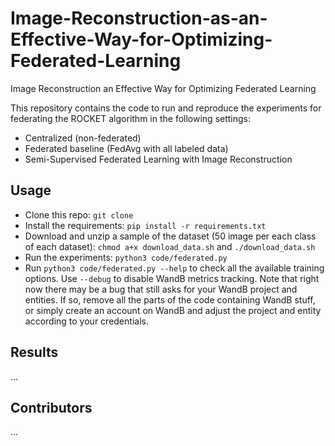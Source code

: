 # Image-Reconstruction-as-an-Effective-Way-for-Optimizing-Federated-Learning
Image Reconstruction an Effective Way for Optimizing Federated Learning


This repository contains the code to run and reproduce the experiments for federating the ROCKET algorithm in the following settings:
- Centralized (non-federated)
- Federated baseline (FedAvg with all labeled data)
- Semi-Supervised Federated Learning with Image Reconstruction

## Usage
- Clone this repo: `git clone`
- Install the requirements: `pip install -r requirements.txt`
- Download and unzip a sample of the dataset (50 image per each class of each dataset): `chmod a+x download_data.sh` and `./download_data.sh`
- Run the experiments: `python3 code/federated.py`
- Run `python3 code/federated.py --help` to check all the available training options. Use `--debug` to disable WandB metrics tracking. Note that right now there may be a bug that still asks for your WandB project and entities. If so, remove all the parts of the code containing WandB stuff, or simply create an account on WandB and adjust the project and entity according to your credentials.

## Results
...

## Contributors
...

